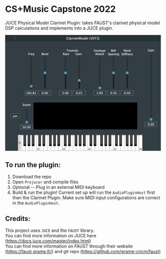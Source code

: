 # CS+Music Capstone 2022 
JUCE Physical Model Clarinet Plugin: takes FAUST's clarinet physical model DSP calculations and implements into a JUCE plugin. 

![alt text](https://github.com/rochelletham/capstone/blob/main/plugin_pic.png?raw=true)

## To run the plugin:
1. Download the repo
2. Open `Projucer` and compile files
3. Optional -- Plug in an external MIDI keyboard
4. Build & run the plugin! Current set up will run the `AudioPluginHost` first then the Clarinet Plugin. Make sure MIDI input configurations are correct in the `AudioPluginHost`.


## Credits:
This project uses `JUCE` and the `FAUST` library.      
You can find more information on JUCE here (https://docs.juce.com/master/index.html)     
You can find more information on FAUST through their website (https://faust.grame.fr/) and git repo (https://github.com/grame-cncm/faust)       
 
